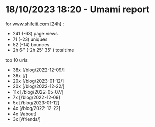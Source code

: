 # 18/10/2023 18:20 - Umami report
for www.shifeiti.com [24h] :

 - 241 (-63) page views
 - 71 (-23) uniques
 - 52 (-14) bounces
 - 2h 6'' (-2h 25' 35'') totaltime


top 10 urls:
 - 38x [/blog/2022-12-09/]
 - 36x [/]
 - 20x [/blog/2023-01-12/]
 - 20x [/blog/2022-12-22/]
 - 11x [/blog/2022-05-07/]
 - 7x [/blog/2022-12-09]
 - 5x [/blog/2023-01-12]
 - 4x [/blog/2022-12-22]
 - 4x [/about]
 - 3x [/friends/]



